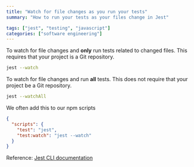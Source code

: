 ```yaml
---
title: "Watch for file changes as you run your tests"
summary: "How to run your tests as your files change in Jest"

tags: ["jest", "testing", "javascript"]
categories: ["software engineering"]
---
```


To watch for file changes and **only** run tests related to changed files. This requires that your project is a Git repository.

```bash
jest --watch
```

To watch for file changes and run **all** tests. This does not require that your project be a Git repository.

```bash
jest --watchAll
```

We often add this to our npm scripts

```json
{
  "scripts": {
    "test": "jest",
    "test:watch": "jest --watch"
  }
}
```

Reference: [Jest CLI documentation](https://jestjs.io/docs/en/cli.html#)
